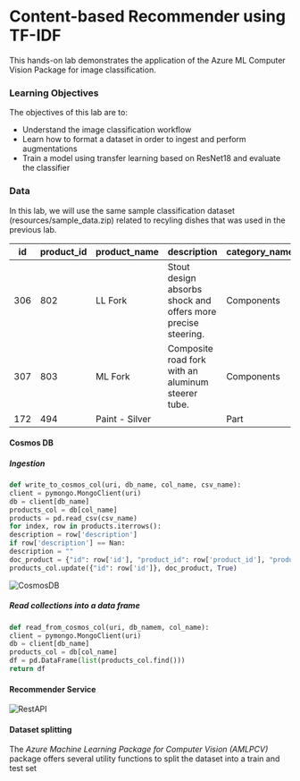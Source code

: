 # Content-based Recommender using TF-IDF

This hands-on lab demonstrates the application of the Azure ML Computer Vision Package for image classification.

### Learning Objectives ###

The objectives of this lab are to:
- Understand the image classification workflow
- Learn how to format a dataset in order to ingest and perform augmentations
- Train a model using transfer learning based on ResNet18 and evaluate the classifier

### Data

In this lab, we will use the same sample classification dataset (resources/sample_data.zip) related to recyling dishes that was used in the previous lab.

| id | product_id | product_name | description | category_name |
| --- | --------- | ------------ | ----------- | ------------- |
| 306 | 802 | LL Fork | Stout design absorbs shock and offers more precise steering. | Components |
| 307 | 803 | ML Fork | Composite road fork with an aluminum steerer tube. | Components |
| 172 | 494 | Paint - Silver | | Part |



#### Cosmos DB

##### Ingestion

````python
def write_to_cosmos_col(uri, db_name, col_name, csv_name):
client = pymongo.MongoClient(uri)
db = client[db_name]
products_col = db[col_name]
products = pd.read_csv(csv_name)
for index, row in products.iterrows():
description = row['description']
if row['description'] == Nan:
description = ""
doc_product = {"id": row['id'], "product_id": row['product_id'], "product_name": row['product_name'], "description": description, "category_name": row['category_name']}
products_col.update({"id": row['id']}, doc_product, True)
`````
![CosmosDB](images\cosmosDB.PNG)

##### Read collections into a data frame

````python
def read_from_cosmos_col(uri, db_namem, col_name):
client = pymongo.MongoClient(uri)
db = client[db_name]
products_col = db[col_name]
df = pd.DataFrame(list(products_col.find()))
return df
`````

#### Recommender Service

![RestAPI](images\restAPI.PNG)

#### Dataset splitting

The _Azure Machine Learning Package for Computer Vision (AMLPCV)_ package offers several utility functions to split the dataset into a train and test set
